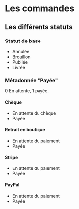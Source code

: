 # Les commandes

## Les différents statuts

### Statut de base

* Annulée
* Brouillon
* Publiée
* Livrée

### Métadonnée "Payée"

0 En attente, 1 payée.

#### Chèque 

* En attente du chèque
* Payée

#### Retrait en boutique

* En attente du paiement
* Payée

#### Stripe

* En attente du paiement
* Payée

#### PayPal

* En attente du paiement
* Payée
